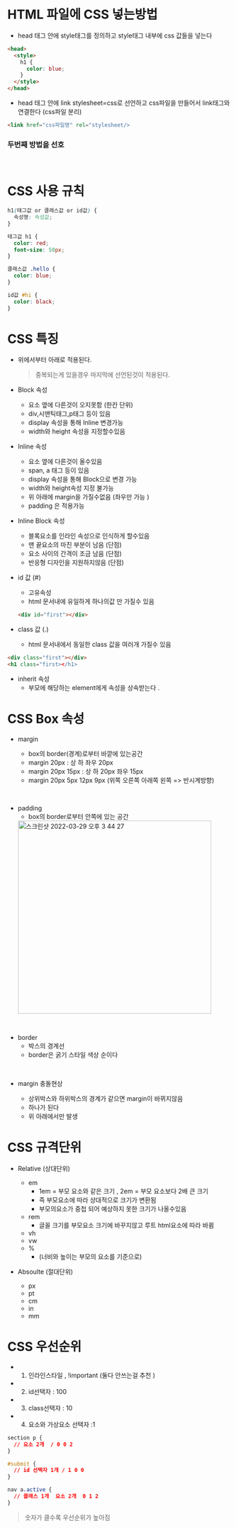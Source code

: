 # HTML 파일에 CSS 넣는방법

- head 태그 안에 style태그를 정의하고 style태그 내부에 css 값들을 넣는다

```html
<head>
  <style>
    h1 {
      color: blue;
    }
  </style>
</head>
```

- head 태그 안에 link stylesheet=css로 선언하고 css파일을 만들어서 link태그와 연결한다 (css파일 분리)

```html
<link href="css파일명" rel="stylesheet/>

```

### 두번째 방법을 선호

<br>

# CSS 사용 규칙

```css
h1(태그값 or 클래스값 or id값) {
  속성명: 속성값;
}

태그값 h1 {
  color: red;
  font-size: 50px;
}

클래스값 .hello {
  color: blue;
}

id값 #hi {
  color: black;
}
```

# CSS 특징

- 위에서부터 아래로 적용된다.

  > 중복되는게 있을경우 마지막에 선언된것이 적용된다.

- Block 속성

  - 요소 옆에 다른것이 오지못함 (한칸 단위)
  - div,시맨틱태그,p태그 등이 있음
  - display 속성을 통해 Inline 변경가능
  - width와 height 속성을 지정할수있음

- Inline 속성

  - 요소 옆에 다른것이 올수있음
  - span, a 태그 등이 있음
  - display 속성을 통해 Block으로 변경 가능
  - width와 height속성 지정 불가능
  - 위 아래에 margin을 가질수없음 (좌우만 가능 )
  - padding 은 적용가능

- Inline Block 속성

  - 블록요소를 인라인 속성으로 인식하게 할수있음
  - 맨 끝요소의 마진 부분이 남음 (단점)
  - 요소 사이의 간격이 조금 남음 (단점)
  - 반응형 디자인을 지원하지않음 (단점)

- id 값 (#)

  - 고유속성
  - html 문서내에 유일하게 하나의값 만 가질수 있음

  ```html
  <div id="first"></div>
  ```

- class 값 (.)
  - html 문서내에서 동일한 class 값을 여러개 가질수 있음

```html
<div class="first"></div>
<h1 class="first></h1>
```

- inherit 속성
  - 부모에 해당하는 element에게 속성을 상속받는다 .

# CSS Box 속성

- margin

  - box의 border(경계)로부터 바깥에 있는공간
  - margin 20px : 상 하 좌우 20px
  - margin 20px 15px : 상 하 20px 좌우 15px
  - margin 20px 5px 12px 9px (위쪽 오른쪽 아래쪽 왼쪽 => 반시계방향)

&nbsp;

- padding
  - box의 border로부터 안쪽에 있는 공간
  <img width="436" alt="스크린샷 2022-03-29 오후 3 44 27" src="https://user-images.githubusercontent.com/100929485/160550109-a9b0eb11-2280-4cda-a5f6-4e54cbd18b1f.png">


&nbsp;

- border
  - 박스의 경계선
  - border은 굵기 스타일 색상 순이다

&nbsp;

- margin 충돌현상

  - 상위박스와 하위박스의 경계가 같으면 margin이 바뀌지않음
  - 하나가 된다
  - 위 아래에서만 발생

# CSS 규격단위

- Relative (상대단위)

  - em
     - 1em = 부모 요소와 같은 크기 , 2em = 부모 요소보다 2배 큰 크기
     - 즉 부모요소에 따라 상대적으로 크기가 변환됨
     -  부모의요소가 중첩 되어 예상하지 못한 크기가 나올수있음 
  - rem
    - 글꼴 크기를 부모요소 크기에 바꾸지않고 루트 html요소에 따라 바뀜
  - vh
  - vw
  - % 
    - (너비와 높이는 부모의 요소를 기준으로)

- Absoulte (절대단위)
  - px
  - pt
  - cm
  - in
  - mm

# CSS 우선순위

- 1.  인라인스타일 , !important (둘다 안쓰는걸 추천 )
- 2.  id선택자 : 100
- 3.  class선택자 : 10
- 4.  요소와 가상요소 선택자 :1

```css
section p {
  // 요소 2개  / 0 0 2
}

#submit {
  // id 선택자 1개 / 1 0 0
}

nav a.active {
  // 클래스 1개  요소 2개  0 1 2
}
```

> 숫자가 클수록 우선순위가 높아짐
